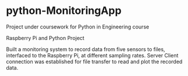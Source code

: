 # python-MonitoringApp

Project under coursework for Python in Engineering course

Raspberry Pi and Python Project

Built a monitoring system to record data from five sensors to
files, interfaced to the Raspberry Pi, at different sampling rates. Server Client connection was established for file transfer
to read and plot the recorded data.
